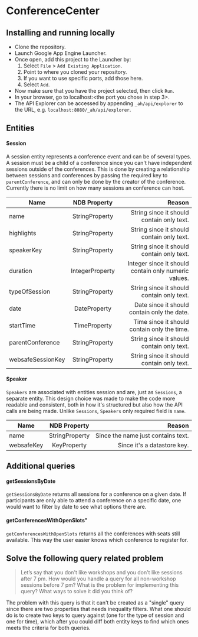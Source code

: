 # ConferenceCenter

## Installing and running locally
- Clone the repository.
- Launch Google App Engine Launcher.
- Once open, add this project to the Launcher by:
  1. Select `File` > `Add Existing Application`.
  2. Point to where you cloned your repository.
  3. If you want to use specific ports, add those here.
  4. Select `Add`.
- Now make sure that you have the project selected, then click `Run`.
- In your browser, go to localhost:<the port you chose in step 3>.
- The API Explorer can be accessed by appending `_ah/api/explorer` to the URL, e.g. `localhost:8080/_ah/api/explorer`.

## Entities
#### Session
A session entity represents a conference event and can be of several types. A session must be a child of a conference since you can't have independent sessions outside of the conferences. This is done by creating a relationship between sessions and conferences by passing the required key to `parentConference`, and can only be done by the creator of the conference. Currently there is no limit on how many sessions an conference can host.

| Name              | NDB Property    | Reason                                               |
| ----------------- | :-------------: | ---------------------------------------------------: |
| name              | StringProperty  | String since it should contain only text.            |
| highlights        | StringProperty  | String since it should contain only text.            |
| speakerKey        | StringProperty  | String since it should contain only text.            |
| duration          | IntegerProperty | Integer since it should contain only numeric values. |
| typeOfSession     | StringProperty  | String since it should contain only text.            |
| date              | DateProperty    | Date since it should contain only the date.          |
| startTime         | TimeProperty    | Time since it should contain only the time.          |
| parentConference  | StringProperty  | String since it should contain only text.            |
| websafeSessionKey | StringProperty  | String since it should contain only text.            |


#### Speaker
`Speakers` are associated with entities session and are, just as `Sessions`, a separate entity. This design choice was made to make the code more readable and consistent, both in how it's structured but also how the API calls are being made. Unlike `Sessions`, `Speakers` only required field is `name`.   

| Name       | NDB Property   | Reason                             |
| ---------- | :------------: | ---------------------------------: |
| name       | StringProperty | Since the name just contains text. |
| websafeKey | KeyProperty    | Since it's a datastore key.        |



## Additional queries
#### getSessionsByDate
`getSessionsByDate` returns all sessions for a conference on a given date. If participants are only able to attend a conference on a specific date, one would want to filter by date to see what options there are.

#### getConferencesWithOpenSlots"
`getConferencesWithOpenSlots` returns all the conferences with seats still available. This way the user easier knows which conference to register for.

## Solve the following query related problem
> Let’s say that you don't like workshops and you don't like sessions after 7 pm. How would you handle a query for all non-workshop sessions before 7 pm? What is the problem for implementing this query? What ways to solve it did you think of?

The problem with this query is that it can't be created as a "single" query since there are two properties that needs inequality filters. What one should do is to create two keys to query against (one for the type of session and one for time), which after you could diff both entity keys to find which ones meets the criteria for both queries.

